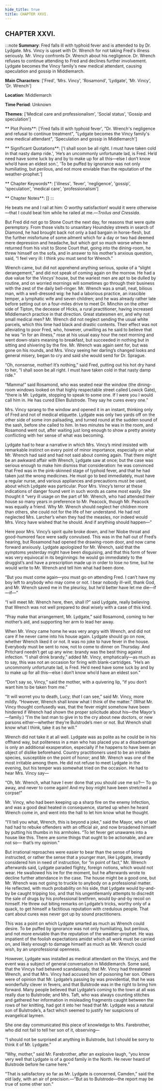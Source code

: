 ```yaml
---
hide_title: true
title: CHAPTER XXVI.
---
```

## CHAPTER XXVI.
:::note
**Summary**:
Fred falls ill with typhoid fever and is attended to by Dr. Lydgate. Mrs. Vincy is upset with Dr. Wrench for not taking Fred's illness seriously. Mr. Vincy confronts Dr. Wrench about his negligence. Dr. Wrench refuses to continue attending to Fred and declines further involvement. Lydgate becomes the Vincy family's new medical attendant, causing speculation and gossip in Middlemarch.

**Main Characters**:
['Fred', 'Mrs. Vincy', 'Rosamond', 'Lydgate', 'Mr. Vincy', 'Dr. Wrench']

**Location**:
Middlemarch

**Time Period**:
Unknown

**Themes**:
['Medical care and professionalism', 'Social status', 'Gossip and speculation']

** Plot Points**:
['Fred falls ill with typhoid fever', "Dr. Wrench's negligence and refusal to continue treatment", "Lydgate becomes the Vincy family's new medical attendant", 'Speculation and gossip in Middlemarch']

** Significant Quotations**:
['I shall soon be all right. I must have taken cold in that nasty damp ride.', 'He’s an uncommonly unfortunate lad, is Fred. He’d need have some luck by and by to make up for all this—else I don’t know who’d have an eldest son.', 'To be puffed by ignorance was not only humiliating, but perilous, and not more enviable than the reputation of the weather-prophet.']

** Chapter Keywords**:
['illness', 'fever', 'negligence', 'gossip', 'speculation', 'medical care', 'professionalism']

** Chapter Notes**:
[]
:::


He beats me and I rail at him: O worthy satisfaction! would it were otherwise—that I could beat him while he railed at me.—_Troilus and Cressida_. 

But Fred did not go to Stone Court the next day, for reasons that were quite peremptory. From those visits to unsanitary Houndsley streets in search of Diamond, he had brought back not only a bad bargain in horse-flesh, but the further misfortune of some ailment which for a day or two had deemed mere depression and headache, but which got so much worse when he returned from his visit to Stone Court that, going into the dining-room, he threw himself on the sofa, and in answer to his mother’s anxious question, said, “I feel very ill: I think you must send for Wrench.” 

Wrench came, but did not apprehend anything serious, spoke of a “slight derangement,” and did not speak of coming again on the morrow. He had a due value for the Vincys’ house, but the wariest men are apt to be dulled by routine, and on worried mornings will sometimes go through their business with the zest of the daily bell-ringer. Mr. Wrench was a small, neat, bilious man, with a well-dressed wig: he had a laborious practice, an irascible temper, a lymphatic wife and seven children; and he was already rather late before setting out on a four-miles drive to meet Dr. Minchin on the other side of Tipton, the decease of Hicks, a rural practitioner, having increased Middlemarch practice in that direction. Great statesmen err, and why not small medical men? Mr. Wrench did not neglect sending the usual white parcels, which this time had black and drastic contents. Their effect was not alleviating to poor Fred, who, however, unwilling as he said to believe that he was “in for an illness,” rose at his usual easy hour the next morning and went down-stairs meaning to breakfast, but succeeded in nothing but in sitting and shivering by the fire. Mr. Wrench was again sent for, but was gone on his rounds, and Mrs. Vincy seeing her darling’s changed looks and general misery, began to cry and said she would send for Dr. Sprague. 

“Oh, nonsense, mother! It’s nothing,” said Fred, putting out his hot dry hand to her, “I shall soon be all right. I must have taken cold in that nasty damp ride.” 

“Mamma!” said Rosamond, who was seated near the window (the dining-room windows looked on that highly respectable street called Lowick Gate), “there is Mr. Lydgate, stopping to speak to some one. If I were you I would call him in. He has cured Ellen Bulstrode. They say he cures every one.” 

Mrs. Vincy sprang to the window and opened it in an instant, thinking only of Fred and not of medical etiquette. Lydgate was only two yards off on the other side of some iron palisading, and turned round at the sudden sound of the sash, before she called to him. In two minutes he was in the room, and Rosamond went out, after waiting just long enough to show a pretty anxiety conflicting with her sense of what was becoming. 

Lydgate had to hear a narrative in which Mrs. Vincy’s mind insisted with remarkable instinct on every point of minor importance, especially on what Mr. Wrench had said and had not said about coming again. That there might be an awkward affair with Wrench, Lydgate saw at once; but the case was serious enough to make him dismiss that consideration: he was convinced that Fred was in the pink-skinned stage of typhoid fever, and that he had taken just the wrong medicines. He must go to bed immediately, must have a regular nurse, and various appliances and precautions must be used, about which Lydgate was particular. Poor Mrs. Vincy’s terror at these indications of danger found vent in such words as came most easily. She thought it “very ill usage on the part of Mr. Wrench, who had attended their house so many years in preference to Mr. Peacock, though Mr. Peacock was equally a friend. Why Mr. Wrench should neglect her children more than others, she could not for the life of her understand. He had not neglected Mrs. Larcher’s when they had the measles, nor indeed would Mrs. Vincy have wished that he should. And if anything should happen—” 

Here poor Mrs. Vincy’s spirit quite broke down, and her Niobe throat and good-humored face were sadly convulsed. This was in the hall out of Fred’s hearing, but Rosamond had opened the drawing-room door, and now came forward anxiously. Lydgate apologized for Mr. Wrench, said that the symptoms yesterday might have been disguising, and that this form of fever was very equivocal in its beginnings: he would go immediately to the druggist’s and have a prescription made up in order to lose no time, but he would write to Mr. Wrench and tell him what had been done. 

“But you must come again—you must go on attending Fred. I can’t have my boy left to anybody who may come or not. I bear nobody ill-will, thank God, and Mr. Wrench saved me in the pleurisy, but he’d better have let me die—if—if—” 

“I will meet Mr. Wrench here, then, shall I?” said Lydgate, really believing that Wrench was not well prepared to deal wisely with a case of this kind. 

“Pray make that arrangement, Mr. Lydgate,” said Rosamond, coming to her mother’s aid, and supporting her arm to lead her away. 

When Mr. Vincy came home he was very angry with Wrench, and did not care if he never came into his house again. Lydgate should go on now, whether Wrench liked it or not. It was no joke to have fever in the house. Everybody must be sent to now, not to come to dinner on Thursday. And Pritchard needn’t get up any wine: brandy was the best thing against infection. “I shall drink brandy,” added Mr. Vincy, emphatically—as much as to say, this was not an occasion for firing with blank-cartridges. “He’s an uncommonly unfortunate lad, is Fred. He’d need have some luck by and by to make up for all this—else I don’t know who’d have an eldest son.” 

“Don’t say so, Vincy,” said the mother, with a quivering lip, “if you don’t want him to be taken from me.” 

“It will worret you to death, Lucy; _that_ I can see,” said Mr. Vincy, more mildly. “However, Wrench shall know what I think of the matter.” (What Mr. Vincy thought confusedly was, that the fever might somehow have been hindered if Wrench had shown the proper solicitude about his—the Mayor’s—family.) “I’m the last man to give in to the cry about new doctors, or new parsons either—whether they’re Bulstrode’s men or not. But Wrench shall know what I think, take it as he will.” 

Wrench did not take it at all well. Lydgate was as polite as he could be in his offhand way, but politeness in a man who has placed you at a disadvantage is only an additional exasperation, especially if he happens to have been an object of dislike beforehand. Country practitioners used to be an irritable species, susceptible on the point of honor; and Mr. Wrench was one of the most irritable among them. He did not refuse to meet Lydgate in the evening, but his temper was somewhat tried on the occasion. He had to hear Mrs. Vincy say— 

“Oh, Mr. Wrench, what have I ever done that you should use me so?— To go away, and never to come again! And my boy might have been stretched a corpse!” 

Mr. Vincy, who had been keeping up a sharp fire on the enemy Infection, and was a good deal heated in consequence, started up when he heard Wrench come in, and went into the hall to let him know what he thought. 

“I’ll tell you what, Wrench, this is beyond a joke,” said the Mayor, who of late had had to rebuke offenders with an official air, and now broadened himself by putting his thumbs in his armholes. “To let fever get unawares into a house like this. There are some things that ought to be actionable, and are not so— that’s my opinion.” 

But irrational reproaches were easier to bear than the sense of being instructed, or rather the sense that a younger man, like Lydgate, inwardly considered him in need of instruction, for “in point of fact,” Mr. Wrench afterwards said, Lydgate paraded flighty, foreign notions, which would not wear. He swallowed his ire for the moment, but he afterwards wrote to decline further attendance in the case. The house might be a good one, but Mr. Wrench was not going to truckle to anybody on a professional matter. He reflected, with much probability on his side, that Lydgate would by-and-by be caught tripping too, and that his ungentlemanly attempts to discredit the sale of drugs by his professional brethren, would by-and-by recoil on himself. He threw out biting remarks on Lydgate’s tricks, worthy only of a quack, to get himself a factitious reputation with credulous people. That cant about cures was never got up by sound practitioners. 

This was a point on which Lydgate smarted as much as Wrench could desire. To be puffed by ignorance was not only humiliating, but perilous, and not more enviable than the reputation of the weather-prophet. He was impatient of the foolish expectations amidst which all work must be carried on, and likely enough to damage himself as much as Mr. Wrench could wish, by an unprofessional openness. 

However, Lydgate was installed as medical attendant on the Vincys, and the event was a subject of general conversation in Middlemarch. Some said, that the Vincys had behaved scandalously, that Mr. Vincy had threatened Wrench, and that Mrs. Vincy had accused him of poisoning her son. Others were of opinion that Mr. Lydgate’s passing by was providential, that he was wonderfully clever in fevers, and that Bulstrode was in the right to bring him forward. Many people believed that Lydgate’s coming to the town at all was really due to Bulstrode; and Mrs. Taft, who was always counting stitches and gathered her information in misleading fragments caught between the rows of her knitting, had got it into her head that Mr. Lydgate was a natural son of Bulstrode’s, a fact which seemed to justify her suspicions of evangelical laymen. 

She one day communicated this piece of knowledge to Mrs. Farebrother, who did not fail to tell her son of it, observing— 

“I should not be surprised at anything in Bulstrode, but I should be sorry to think it of Mr. Lydgate.” 

“Why, mother,” said Mr. Farebrother, after an explosive laugh, “you know very well that Lydgate is of a good family in the North. He never heard of Bulstrode before he came here.” 

“That is satisfactory so far as Mr. Lydgate is concerned, Camden,” said the old lady, with an air of precision.—“But as to Bulstrode—the report may be true of some other son.” 

